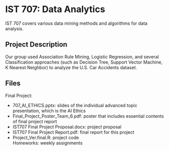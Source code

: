 # IST 707: Data Analytics 
IST 707 covers various data mining methods and algorithms for data analysis.

## Project Description
Our group used Association Rule Mining, Logistic Regression, and several Classification approaches (such as Decision Tree, Support Vector Machine, K Nearest Neighbor) to analyze the U.S. Car Accidents dataset. 

## Files
Final Project: <br>
- 707_AI_ETHICS.pptx: slides of the individual advanced topic presentation, which is the AI Ethics<br>
- Final_Project_Poster_Team_6.pdf: poster that includes essential contents of final project report <br>
- IST707 Final Project Proposal.docx: project proposal <br>
- IST707 Final Project Report.pdf: final report for this project<br>
- Project_Ver.final.R: project code <br>
Homeworks: weekly assignments
